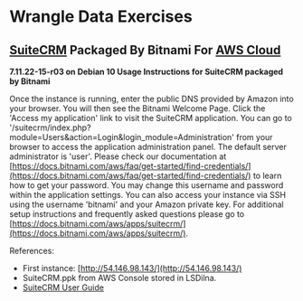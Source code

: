 # Wrangle Data Exercises
## [SuiteCRM](https://suitecrm.com/) Packaged By Bitnami For [AWS Cloud](https://console.aws.amazon.com/console/home)
**7.11.22-15-r03 on Debian 10 Usage Instructions for SuiteCRM packaged by Bitnami**

Once the instance is running, enter the public DNS provided by Amazon into your browser. You will then see the Bitnami Welcome Page. Click the 'Access my application' link to visit the SuiteCRM application. You can go to '/suitecrm/index.php?module=Users&action=Login&login_module=Administration' from your browser to access the application administration panel. The default server administrator is 'user'. Please check our documentation at [https://docs.bitnami.com/aws/faq/get-started/find-credentials/](https://docs.bitnami.com/aws/faq/get-started/find-credentials/) to learn how to get your password. You may change this username and password within the application settings. You can also access your instance via SSH using the username 'bitnami' and your Amazon private key. For additional setup instructions and frequently asked questions please go to [https://docs.bitnami.com/aws/apps/suitecrm/](https://docs.bitnami.com/aws/apps/suitecrm/).

References:
- First instance: [http://54.146.98.143/](http://54.146.98.143/)
- SuiteCRM.ppk from AWS Console stored in LSDilna.
- [SuiteCRM User Guide](https://docs.suitecrm.com/user/)

